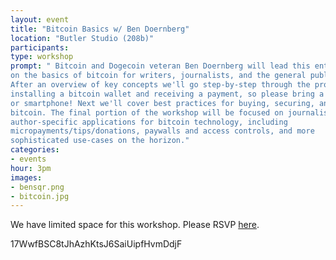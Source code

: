 ```yaml
---
layout: event
title: "Bitcoin Basics w/ Ben Doernberg"
location: "Butler Studio (208b)"
participants:
type: workshop
prompt: " Bitcoin and Dogecoin veteran Ben Doernberg will lead this entry-level workshop
on the basics of bitcoin for writers, journalists, and the general public.
After an overview of key concepts we'll go step-by-step through the process of
installing a bitcoin wallet and receiving a payment, so please bring a laptop
or smartphone! Next we'll cover best practices for buying, securing, and using
bitcoin. The final portion of the workshop will be focused on journalism- and
author-specific applications for bitcoin technology, including
micropayments/tips/donations, paywalls and access controls, and more
sophisticated use-cases on the horizon."
categories:
- events
hour: 3pm
images:
- bensqr.png
- bitcoin.jpg
---
```




We have limited space for this workshop. Please RSVP
[here](https://docs.google.com/forms/d/1b_lQsgoYC70JSnOHbtsHBWqTK7KwzR1QM_Fm7tlQKTc/viewform).  

17WwfBSC8tJhAzhKtsJ6SaiUipfHvmDdjF
